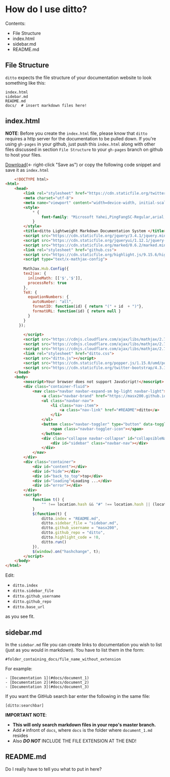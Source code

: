 # How do I use ditto?

Contents:
- File Structure
- index.html
- sidebar.md
- README.md


## File Structure
`ditto` expects the file structure of your documentation website to look
something like this:

    index.html
    sidebar.md
    README.md
    docs/  # insert markdown files here!

## index.html
**NOTE**: Before you create the `index.html` file, please know that `ditto`
requires a http server for the documentation to be pulled down. If you're using
`gh-pages` in your github, just push this `index.html` along with other files
discussed in section `File Structure` to your `gh-pages` branch on github to
host your files.

[Download][index_file](<- right-click "Save as") or copy the following code
snippet and save it as `index.html`

```html
    <!DOCTYPE html>
<html>
    <head>
        <link rel="stylesheet" href="https://cdn.staticfile.org/twitter-bootstrap/4.3.1/css/bootstrap.min.css">
        <meta charset="utf-8">
        <meta name="viewport" content="width=device-width, initial-scale=1">
        <style>
            * {
                font-family: "Microsoft Yahei,PingFangSC-Regular,arial, verdana, sans-serif"
            }
        </style>
        <title>ditto Lightweight Markdown Documentation System </title>
        <script src="https://cdn.staticfile.org/jquery/3.4.1/jquery.min.js"></script>
        <script src="https://cdn.staticfile.org/jqueryui/1.12.1/jquery-ui.min.js"></script>
        <script src="https://cdn.staticfile.org/marked/0.6.2/marked.min.js"></script>
        <link rel="stylesheet" href="github.css">
        <script src="https://cdn.staticfile.org/highlight.js/9.15.6/highlight.min.js"></script>
        <script type="text/x-mathjax-config">
            
        MathJax.Hub.Config({
        tex2jax: {
          inlineMath: [['$','$']],
          processRefs: true
        },
        TeX: {
          equationNumbers: {
            autoNumber: "all",
            formatID: function(id) { return "(" + id  + ")"},
            formatURL: function(id) { return null }
          }
        }
      });
    
        </script>
        <script src="https://cdnjs.cloudflare.com/ajax/libs/mathjax/2.7.5/MathJax.js"></script>
        <script src="https://cdnjs.cloudflare.com/ajax/libs/mathjax/2.7.5/extensions/MathMenu.js"></script>
        <script src="https://cdnjs.cloudflare.com/ajax/libs/mathjax/2.7.5/extensions/MathZoom.js"></script>
        <link rel="stylesheet" href="ditto.css">
        <script src="ditto.js"></script>
        <script src="https://cdn.staticfile.org/popper.js/1.15.0/umd/popper.min.js"></script>
        <script src="https://cdn.staticfile.org/twitter-bootstrap/4.3.1/js/bootstrap.min.js"></script>
    </head>
    <body>
        <noscript>Your browser does not support JavaScript!</noscript>
        <div class="container-fluid">
            <nav class="navbar navbar-expand-sm bg-light navbar-light">
                <a class="navbar-brand" href="https://masx200.github.io/index.html">masx200的github主页 </a>
                <ul class="navbar-nav">
                    <li class="nav-item">
                        <a class="nav-link" href="#README">ditto</a>
                    </li>
                </ul>
                <button class="navbar-toggler" type="button" data-toggle="collapse" data-target="#collapsibleNavbar">
                    <span class="navbar-toggler-icon"></span>
                </button>
                <div class="collapse navbar-collapse" id="collapsibleNavbar">
                    <div id="sidebar" class="navbar-nav"></div>
                </div>
            </nav>
        </div>
        <div class="container">
            <div id="content"></div>
            <div id="hide"></div>
            <div id="back_to_top">top</div>
            <div id="loading">Loading ...</div>
            <div id="error"></div>
        </div>
        <script>
            function t() {
                "" !== location.hash && "#" !== location.hash || (location.hash = "#README")
            }
            $(function(t) {
                ditto.index = "README.md",
                ditto.sidebar_file = "sidebar.md",
                ditto.github_username = "masx200",
                ditto.github_repo = "ditto",
                ditto.highlight_code = !0,
                ditto.run()
            }),
            $(window).on("hashchange", t);
        </script>
    </body>
</html>

```
Edit:
- `ditto.index`
- `ditto.sidebar_file`
- `ditto.github_username`
- `ditto.github_repo`
- `ditto.base_url`

as you see fit.


## sidebar.md
In the `sidebar.md` file you can create links to documentation you wish to list
(just as you would in markdown). You have to list them in the form:

    #folder_containing_docs/file_name_without_extension

For example:

    - [Documentation 1](#docs/document_1)
    - [Documentation 2](#docs/document_2)
    - [Documentation 3](#docs/document_3)

If you want the GitHub search bar enter the following in the same file:

    [ditto:searchbar]

**IMPORTANT NOTE**:
- **This will only search markdown files in your repo's master branch.**
- Add `#` infront of `docs`, where `docs` is the folder where `document_1.md` resides
- Also ___DO NOT___ INCLUDE THE FILE EXTENSION AT THE END!

## README.md
Do I really have to tell you what to put in here?

[index_file]: http://raw.githubusercontent.com/chutsu/ditto/master/ver/latest/index.html
